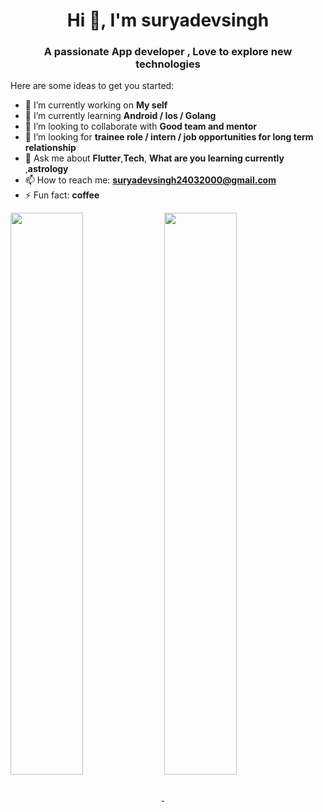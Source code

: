 <h1 align="center">Hi 👋, I'm suryadevsingh</h1>
<h3 align="center">A passionate App developer , Love to explore new technologies </h3>

Here are some ideas to get you started:

- 🔭 I’m currently working on **My self**
- 🌱 I’m currently learning **Android / Ios / Golang**
- 👯 I’m looking to collaborate with **Good team and mentor**
- 🤔 I’m looking for **trainee role / intern / job opportunities for long term relationship**
- 💬 Ask me about **Flutter**,**Tech**, **What are you learning currently** ,**astrology**
- 📫 How to reach me: **suryadevsingh24032000@gmail.com**
- ⚡ Fun fact: **coffee**



<a href="https://github.com/suryadevsingh">
  <img align="center"img width="48%" src="https://github-readme-stats.vercel.app/api/top-langs/?username=suryadevsingh&theme=dark&hide_langs_below=1" />
</a>
<a href="https://github.com/suryadevsingh">
 <img align="center" img width="48%" src="https://github-readme-stats.vercel.app/api?username=suryadevsingh&&show_icons=true&title_color=ffffff&icon_color=bb2acf&text_color=daf7dc&bg_color=151515"/>
</a>
